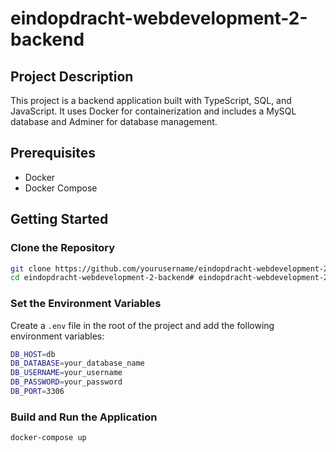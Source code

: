 # eindopdracht-webdevelopment-2-backend

## Project Description
This project is a backend application built with TypeScript, SQL, and JavaScript. It uses Docker for containerization and includes a MySQL database and Adminer for database management.

## Prerequisites
- Docker
- Docker Compose

## Getting Started

### Clone the Repository
```sh
git clone https://github.com/yourusername/eindopdracht-webdevelopment-2-backend.git
cd eindopdracht-webdevelopment-2-backend# eindopdracht-webdevelopment-2-backend
```

### Set the Environment Variables
Create a `.env` file in the root of the project and add the following environment variables:
```sh
DB_HOST=db
DB_DATABASE=your_database_name
DB_USERNAME=your_username
DB_PASSWORD=your_password
DB_PORT=3306
```

### Build and Run the Application
```sh
docker-compose up
```
